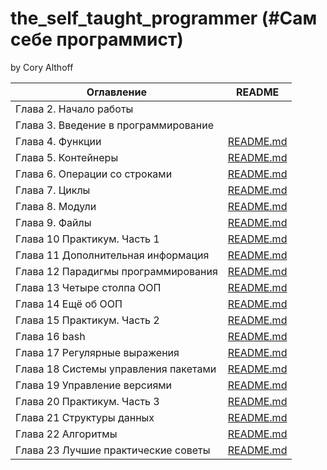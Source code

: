 # the_self_taught_programmer (#Сам себе программист)
by Cory Althoff


| Оглавление                          | README           |
|-------------------------------------|------------------|
| Глава 2. Начало работы              |  |
| Глава 3. Введение в программирование |  |
| Глава 4. Функции                    | [README.md][Ch4] |
| Глава 5. Контейнеры                 | [README.md][Ch5] |
| Глава 6. Операции со строками       | [README.md][Ch6] |
| Глава 7. Циклы                      | [README.md][Ch7] |
| Глава 8. Модули                     | [README.md][Ch8] |
| Глава 9. Файлы                      | [README.md][Ch9] |
| Глава 10 Практикум. Часть 1         | [README.md][Ch10]|
| Глава 11 Дополнительная информация  | [README.md][Ch11] |
| Глава 12 Парадигмы программирования | [README.md][Ch12] |
| Глава 13 Четыре столпа ООП          | [README.md][Ch13] |
| Глава 14 Ещё об ООП                 | [README.md][Ch14] |
| Глава 15 Практикум. Часть 2         | [README.md][Ch15] |
| Глава 16 bash                       | [README.md][Ch16] |
| Глава 17 Регулярные выражения       | [README.md][Ch17] |
| Глава 18 Системы управления пакетами | [README.md][Ch18] |
| Глава 19 Управление версиями        | [README.md][Ch19] |
| Глава 20 Практикум. Часть 3         | [README.md][Ch20] |
| Глава 21 Структуры данных           | [README.md][Ch21] |
| Глава 22 Алгоритмы                  | [README.md][Ch22] |
| Глава 23 Лучшие практические советы | [README.md][Ch23] |



[Ch4]: <chap04/README.md>
[Ch5]: <chap05/README.md>
[Ch6]: <chap06/README.md>
[Ch7]: <chap07/README.md>
[Ch7]: <chap07/README.md>
[Ch8]: <chap08/README.md>
[Ch9]: <chap09/README.md>
[Ch10]: <chap10/README.md>
[Ch11]: <chap11/README.md>
[Ch12]: <chap12/README.md>
[Ch13]: <chap13/README.md>
[Ch14]: <chap14/README.md>
[Ch15]: <chap15/README.md>
[Ch16]: <chap16/README.md>
[Ch17]: <chap17/README.md>
[Ch18]: <chap18/README.md>
[Ch19]: <chap19/README.md>
[Ch20]: <chap20/README.md>
[Ch21]: <chap21/README.md>
[Ch22]: <chap22/README.md>
[Ch23]: <chap23/README.md>
